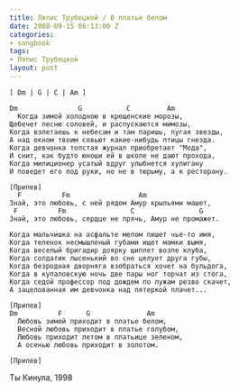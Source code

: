```yaml
---
title: Ляпис Трубецкой / В платье белом
date: 2008-09-15 06:13:00 Z
categories:
- songbook
tags:
- Ляпис Трубецкой
layout: post
---
```


	[ Dm | G | C | Am ]
	
	Dm               G           C         Am
	  Когда зимой холодною в крещенские морозы,
	Щебечет песню соловей, и распускаются мимозы,
	Когда взлетаешь к небесам и там паришь, пугая звезды,
	А над окном твоим совьют какие-нибудь птицы гнезда.
	Когда девчонка толстая журнал приобретает "Мода",
	И снит, как будто юноши ей в школе не дают прохода,
	Когда милиционер усатый вдруг улыбнется хулигану
	И поведет его под руки, но не в тюрьму, а к ресторану.
	
	[Припев]
	  F          Fm                 Am
	Знай, это любовь, с ней рядом Амур крыльями машет,
	 F          Fm                C                G
	Знай, это любовь, сердце не прячь, Амур не промажет.
	
	Когда мальчишка на асфальте мелом пишет чье-то имя,
	Когда теленок несмышленый губами ищет мамки вымя,
	Когда веселый бригадир доярку щиплет возле клуба,
	Когда солдатик лысенький во сне целует друга губы,
	Когда безродная дворняга взобраться хочет на бульдога,
	Когда в купаловскую ночь две пары ног торчат из стога,
	Когда седой профессор под дождем по лужам резво скачет,
	А зацелованная им девчонка над пятеркой плачет...
	
	[Припев]
	Dm          F      G              Am
	  Любовь зимой приходит в платье белом,
	  Весной любовь приходит в платье голубом,
	  Любовь приходит летом в платьице зеленом,
	  А осенью любовь приходит в золотом.
	
	[Припев]

Ты Кинула, 1998

